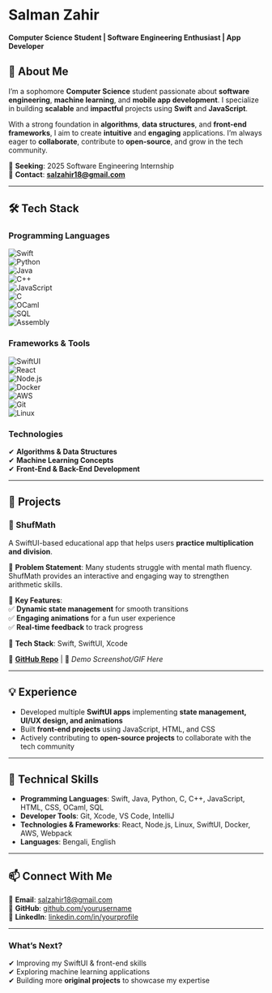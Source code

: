 # **Salman Zahir**  
**Computer Science Student | Software Engineering Enthusiast | App Developer**  

## 🚀 **About Me**  
I’m a sophomore **Computer Science** student passionate about **software engineering**, **machine learning**, and **mobile app development**. I specialize in building **scalable** and **impactful** projects using **Swift** and **JavaScript**.  

With a strong foundation in **algorithms**, **data structures**, and **front-end frameworks**, I aim to create **intuitive** and **engaging** applications. I’m always eager to **collaborate**, contribute to **open-source**, and grow in the tech community.  

📌 **Seeking**: 2025 Software Engineering Internship  
📩 **Contact**: **salzahir18@gmail.com**  

---  

## 🛠 **Tech Stack**  

### **Programming Languages**  
![Swift](https://img.shields.io/badge/Swift-F05138?style=flat&logo=swift&logoColor=white)  
![Python](https://img.shields.io/badge/Python-3776AB?style=flat&logo=python&logoColor=white)  
![Java](https://img.shields.io/badge/Java-007396?style=flat&logo=java&logoColor=white)  
![C++](https://img.shields.io/badge/C++-00599C?style=flat&logo=c%2B%2B&logoColor=white)  
![JavaScript](https://img.shields.io/badge/JavaScript-F7DF1E?style=flat&logo=javascript&logoColor=black)  
![C](https://img.shields.io/badge/C-A8B9CC?style=flat&logo=c&logoColor=black)  
![OCaml](https://img.shields.io/badge/OCaml-EF7A08?style=flat&logo=ocaml&logoColor=black)  
![SQL](https://img.shields.io/badge/SQL-4479A1?style=flat&logo=sqlite&logoColor=white)  
![Assembly](https://img.shields.io/badge/Assembly-525252?style=flat)  

### **Frameworks & Tools**  
![SwiftUI](https://img.shields.io/badge/SwiftUI-007AFF?style=flat&logo=swift&logoColor=white)  
![React](https://img.shields.io/badge/React-61DAFB?style=flat&logo=react&logoColor=black)  
![Node.js](https://img.shields.io/badge/Node.js-339933?style=flat&logo=nodedotjs&logoColor=white)  
![Docker](https://img.shields.io/badge/Docker-2496ED?style=flat&logo=docker&logoColor=white)  
![AWS](https://img.shields.io/badge/AWS-FF9900?style=flat&logo=amazonaws&logoColor=white)  
![Git](https://img.shields.io/badge/Git-F05032?style=flat&logo=git&logoColor=white)  
![Linux](https://img.shields.io/badge/Linux-FCC624?style=flat&logo=linux&logoColor=black)  

### **Technologies**  
✔ **Algorithms & Data Structures**  
✔ **Machine Learning Concepts**  
✔ **Front-End & Back-End Development**  

---  

## 📱 **Projects**  

### **🔹 ShufMath**  
A SwiftUI-based educational app that helps users **practice multiplication and division**.  

🔹 **Problem Statement**: Many students struggle with mental math fluency. ShufMath provides an interactive and engaging way to strengthen arithmetic skills.  

🔹 **Key Features**:  
✅ **Dynamic state management** for smooth transitions  
✅ **Engaging animations** for a fun user experience  
✅ **Real-time feedback** to track progress  

🔹 **Tech Stack**: Swift, SwiftUI, Xcode  

🔗 **[GitHub Repo](#)** | 📸 *Demo Screenshot/GIF Here*  

---

## 💡 **Experience**  
- Developed multiple **SwiftUI apps** implementing **state management, UI/UX design, and animations**  
- Built **front-end projects** using JavaScript, HTML, and CSS  
- Actively contributing to **open-source projects** to collaborate with the tech community  

---

## 🔧 **Technical Skills**  

- **Programming Languages**: Swift, Java, Python, C, C++, JavaScript, HTML, CSS, OCaml, SQL  
- **Developer Tools**: Git, Xcode, VS Code, IntelliJ  
- **Technologies & Frameworks**: React, Node.js, Linux, SwiftUI, Docker, AWS, Webpack  
- **Languages**: Bengali, English  

---

## 📫 **Connect With Me**  
📧 **Email**: salzahir18@gmail.com  
📌 **GitHub**: [github.com/yourusername](#)  
💼 **LinkedIn**: [linkedin.com/in/yourprofile](#)  

---

### **What’s Next?**  
✔ Improving my SwiftUI & front-end skills  
✔ Exploring machine learning applications  
✔ Building more **original projects** to showcase my expertise  
